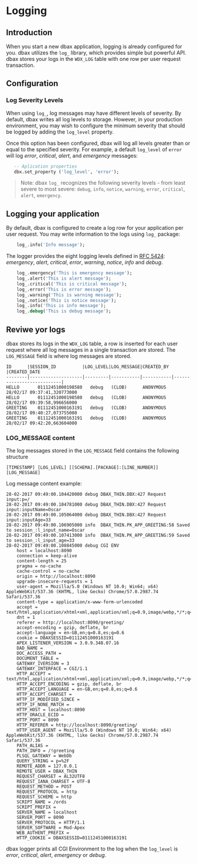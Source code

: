 # Logging

## Introduction

When you start a new dbax application, logging is already configured for you. dbax utilizes the `log_` library, which provides simple but powerful API. dbax stores your logs in the `WDX_LOG` table with one row per user request transaction. 

## Configuration

### Log Severity Levels
When using `log_`, log messages may have different levels of severity. By default, dbax writes all log levels to storage. However, in your production environment, you may wish to configure the minimum severity that should be logged by adding the `log_level` property.

Once this option has been configured, dbax will log all levels greater than or equal to the specified severity. For example, a default `log_level` of `error` will log *error*, *critical*, *alert*, and *emergency* messages:

```sql
   -- Aplication properties
   dbx.set_property ('log_level', 'error');
```


> Note: dbax `log_` recognizes the following severity levels - from least severe to most severe: `debug`, `info`, `notice`, `warning`, `error`, `critical`, `alert`, `emergency`.

## Logging your application

By default, dbax is configured to create a log row for your application per user request. You may write information to the logs using `log_` package: 

```sql
	log_.info('Info message');
```

The logger provides the eight logging levels defined in [RFC 5424](https://tools.ietf.org/html/rfc5424): *emergency*, *alert*, *critical*, *error*, *warning*, *notice*, *info* and *debug*.

```sql
	log_.emergency('This is emergency message');
	log_.alert('This is alert message');
	log_.critical('This is critical message');
	log_.error('This is error message');
	log_.warning('This is warning message');
	log_.notice('This is notice message');
	log_.info('This is info message');
	log_.debug('This is debug message');
```

## Reviwe yor logs

dbax stores its logs in the `WDX_LOG` table, a row is inserted for each user request where all log messages in a single transaction are stored. The `LOG_MESSAGE` field is where log messages are stored. 

```
ID      |SESSION_ID          |LOG_LEVEL|LOG_MESSAGE|CREATED_BY |CREATED_DATE    
--------|--------------------|---------|-----------|-----------|---------------------------|
HELLO		01112451000198580	debug	(CLOB)		ANONYMOUS	28/02/17 09:37:41,320773000
HELLO		01112451000198580	debug	(CLOB)		ANONYMOUS	28/02/17 09:39:58,996656000
GREETING	01112451000163191	debug	(CLOB)		ANONYMOUS	28/02/17 09:40:27,073755000
GREETING	01112451000163191	debug	(CLOB)		ANONYMOUS	28/02/17 09:42:20,663604000 
```


### LOG_MESSAGE content

The log messages stored in the `LOG_MESSAGE` field contains the following structure

`[TIMESTAMP] [LOG_LEVEL] [[SCHEMA].[PACKAGE]:[LINE_NUMBER]] [LOG_MESSAGE]`

Log message content example: 

```
28-02-2017 09:49:00.104420000 debug	DBAX_THIN.DBX:427 Request input:p=/
28-02-2017 09:49:00.104781000 debug	DBAX_THIN.DBX:427 Request input:inputName=Oscar
28-02-2017 09:49:00.105064000 debug	DBAX_THIN.DBX:427 Request input:inputAge=33
28-02-2017 09:49:00.106905000 info	DBAX_THIN.PK_APP_GREETING:58 Saved to session_:l_input_name=Oscar
28-02-2017 09:49:00.107413000 info	DBAX_THIN.PK_APP_GREETING:59 Saved to session_:l_input_age=33
28-02-2017 09:49:00.108845000 debug CGI ENV 
	host = localhost:8090
	connection = keep-alive
	content-length = 25
	pragma = no-cache
	cache-control = no-cache
	origin = http://localhost:8090
	upgrade-insecure-requests = 1
	user-agent = Mozilla/5.0 (Windows NT 10.0; Win64; x64) AppleWebKit/537.36 (KHTML, like Gecko) Chrome/57.0.2987.74 Safari/537.36
	content-type = application/x-www-form-urlencoded
	accept = text/html,application/xhtml+xml,application/xml;q=0.9,image/webp,*/*;q=0.8
	dnt = 1
	referer = http://localhost:8090/greeting/
	accept-encoding = gzip, deflate, br
	accept-language = en-GB,en;q=0.8,es;q=0.6
	cookie = DBAXSESSID=01112451000163191
	APEX_LISTENER_VERSION = 3.0.9.348.07.16
	DAD_NAME = 
	DOC_ACCESS_PATH = 
	DOCUMENT_TABLE = 
	GATEWAY_IVERSION = 3
	GATEWAY_INTERFACE = CGI/1.1
	HTTP_ACCEPT = text/html,application/xhtml+xml,application/xml;q=0.9,image/webp,*/*;q=0.8
	HTTP_ACCEPT_ENCODING = gzip, deflate, br
	HTTP_ACCEPT_LANGUAGE = en-GB,en;q=0.8,es;q=0.6
	HTTP_ACCEPT_CHARSET = 
	HTTP_IF_MODIFIED_SINCE = 
	HTTP_IF_NONE_MATCH = 
	HTTP_HOST = localhost:8090
	HTTP_ORACLE_ECID = 
	HTTP_PORT = 8090
	HTTP_REFERER = http://localhost:8090/greeting/
	HTTP_USER_AGENT = Mozilla/5.0 (Windows NT 10.0; Win64; x64) AppleWebKit/537.36 (KHTML, like Gecko) Chrome/57.0.2987.74 Safari/537.36
	PATH_ALIAS =  
	PATH_INFO = /!greeting
	PLSQL_GATEWAY = WebDb
	QUERY_STRING = p=%2F
	REMOTE_ADDR = 127.0.0.1
	REMOTE_USER = DBAX_THIN
	REQUEST_CHARSET = AL32UTF8
	REQUEST_IANA_CHARSET = UTF-8
	REQUEST_METHOD = POST
	REQUEST_PROTOCOL = http
	REQUEST_SCHEME = http
	SCRIPT_NAME = /ords
	SCRIPT_PREFIX = 
	SERVER_NAME = localhost
	SERVER_PORT = 8090
	SERVER_PROTOCOL = HTTP/1.1
	SERVER_SOFTWARE = Mod-Apex
	WEB_AUTHENT_PREFIX =  
	HTTP_COOKIE = DBAXSESSID=01112451000163191
```


dbax logger prints all CGI Environment to the log when the `log_level` is *error*, *critical*, *alert*, *emergency* or *debug*.

